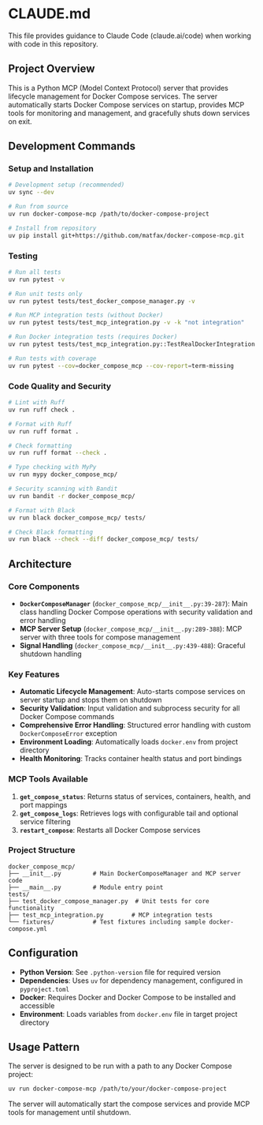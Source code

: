 # CLAUDE.md

This file provides guidance to Claude Code (claude.ai/code) when working with code in this repository.

## Project Overview

This is a Python MCP (Model Context Protocol) server that provides lifecycle management for Docker Compose services. The server automatically starts Docker Compose services on startup, provides MCP tools for monitoring and management, and gracefully shuts down services on exit.

## Development Commands

### Setup and Installation
```bash
# Development setup (recommended)
uv sync --dev

# Run from source
uv run docker-compose-mcp /path/to/docker-compose-project

# Install from repository 
uv pip install git+https://github.com/matfax/docker-compose-mcp.git
```

### Testing
```bash
# Run all tests
uv run pytest -v

# Run unit tests only
uv run pytest tests/test_docker_compose_manager.py -v

# Run MCP integration tests (without Docker)
uv run pytest tests/test_mcp_integration.py -v -k "not integration"

# Run Docker integration tests (requires Docker)
uv run pytest tests/test_mcp_integration.py::TestRealDockerIntegration -v -m integration

# Run tests with coverage
uv run pytest --cov=docker_compose_mcp --cov-report=term-missing
```

### Code Quality and Security
```bash
# Lint with Ruff
uv run ruff check .

# Format with Ruff
uv run ruff format .

# Check formatting
uv run ruff format --check .

# Type checking with MyPy
uv run mypy docker_compose_mcp/

# Security scanning with Bandit
uv run bandit -r docker_compose_mcp/

# Format with Black
uv run black docker_compose_mcp/ tests/

# Check Black formatting
uv run black --check --diff docker_compose_mcp/ tests/
```

## Architecture

### Core Components

- **`DockerComposeManager`** (`docker_compose_mcp/__init__.py:39-287`): Main class handling Docker Compose operations with security validation and error handling
- **MCP Server Setup** (`docker_compose_mcp/__init__.py:289-388`): MCP server with three tools for compose management
- **Signal Handling** (`docker_compose_mcp/__init__.py:439-488`): Graceful shutdown handling

### Key Features

- **Automatic Lifecycle Management**: Auto-starts compose services on server startup and stops them on shutdown
- **Security Validation**: Input validation and subprocess security for all Docker Compose commands
- **Comprehensive Error Handling**: Structured error handling with custom `DockerComposeError` exception
- **Environment Loading**: Automatically loads `docker.env` from project directory
- **Health Monitoring**: Tracks container health status and port bindings

### MCP Tools Available

1. **`get_compose_status`**: Returns status of services, containers, health, and port mappings
2. **`get_compose_logs`**: Retrieves logs with configurable tail and optional service filtering  
3. **`restart_compose`**: Restarts all Docker Compose services

### Project Structure
```
docker_compose_mcp/
├── __init__.py         # Main DockerComposeManager and MCP server code
├── __main__.py         # Module entry point
tests/
├── test_docker_compose_manager.py  # Unit tests for core functionality
├── test_mcp_integration.py        # MCP integration tests
└── fixtures/           # Test fixtures including sample docker-compose.yml
```

## Configuration

- **Python Version**: See `.python-version` file for required version
- **Dependencies**: Uses `uv` for dependency management, configured in `pyproject.toml`
- **Docker**: Requires Docker and Docker Compose to be installed and accessible
- **Environment**: Loads variables from `docker.env` file in target project directory

## Usage Pattern

The server is designed to be run with a path to any Docker Compose project:
```bash
uv run docker-compose-mcp /path/to/your/docker-compose-project
```

The server will automatically start the compose services and provide MCP tools for management until shutdown.